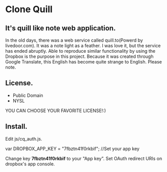 # Clone Quill
## It's quill like note web application.
In the old days, there was a web service called quill.to(Powerd by livedoor.com).
It was a note light as a feather.
I was love it, but the service has ended abruptly.
Able to reproduce similar functionality by using the Dropbox is the purpose in this project.
Because it was created through Google Translate, this English has become quite strange to English. Please note.

## License.
- Public Domain
- NYSL

YOU CAN CHOOSE YOUR FAVORITE LICENSE!:)

## Install.

Edit js/cq_auth.js.

  var DROPBOX_APP_KEY = "7fbztn41f0rkbif";  //Set your app key

Change key **7fbztn41f0rkbif** to your "App key".
Set OAuth redirect URIs on dropbox's app console.

